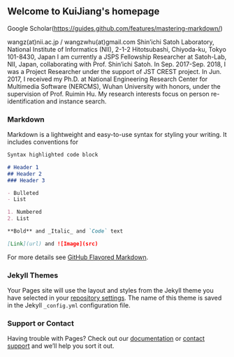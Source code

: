 ## Welcome to KuiJiang's homepage

Google Scholar(https://guides.github.com/features/mastering-markdown/)

wangz(at)nii.ac.jp / wangzwhu(at)gmail.com
Shin’ichi Satoh Laboratory, National Institute of Informatics (NII), 2-1-2 Hitotsubashi, Chiyoda-ku, Tokyo 101-8430, Japan
I am currently a JSPS Fellowship Researcher at Satoh-Lab, NII, Japan, collaborating with Prof. Shin’ichi Satoh. In Sep. 2017-Sep. 2018, I was a Project Researcher under the support of JST CREST project. In Jun. 2017, I received my Ph.D. at National Engineering Research Center for Multimedia Software (NERCMS), Wuhan University with honors, under the supervision of Prof. Ruimin Hu. My research interests focus on person re-identification and instance search.

### Markdown

Markdown is a lightweight and easy-to-use syntax for styling your writing. It includes conventions for

```markdown
Syntax highlighted code block

# Header 1
## Header 2
### Header 3

- Bulleted
- List

1. Numbered
2. List

**Bold** and _Italic_ and `Code` text

[Link](url) and ![Image](src)
```

For more details see [GitHub Flavored Markdown](https://guides.github.com/features/mastering-markdown/).

### Jekyll Themes

Your Pages site will use the layout and styles from the Jekyll theme you have selected in your [repository settings](https://github.com/kuihua/kuijiang.github.io/settings). The name of this theme is saved in the Jekyll `_config.yml` configuration file.

### Support or Contact

Having trouble with Pages? Check out our [documentation](https://help.github.com/categories/github-pages-basics/) or [contact support](https://github.com/contact) and we’ll help you sort it out.
